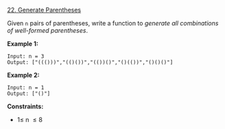 ﻿[22. Generate Parentheses](https://leetcode.com/problems/generate-parentheses/)

Given `n` pairs of parentheses, write a function to _generate all combinations of well-formed parentheses_.

__Example 1:__

    Input: n = 3
    Output: ["((()))","(()())","(())()","()(())","()()()"]

__Example 2:__

    Input: n = 1
    Output: ["()"]

__Constraints:__

- $1 \leq$ n $\leq 8$
